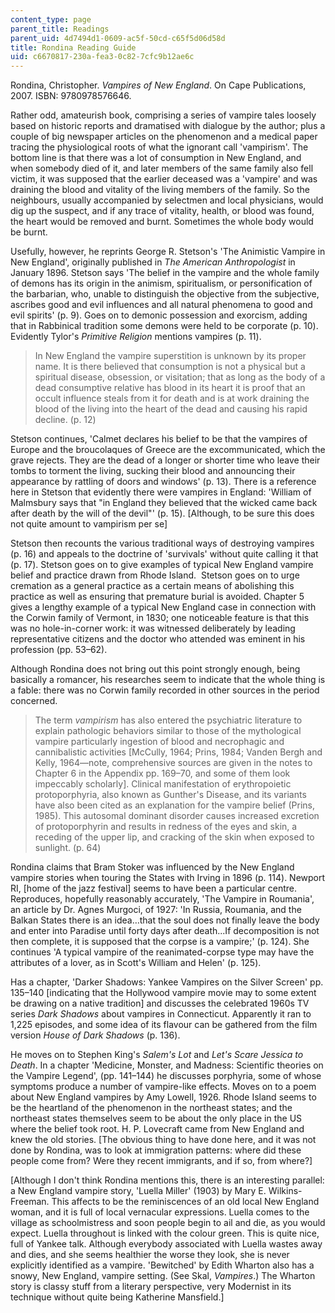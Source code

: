 ```yaml
---
content_type: page
parent_title: Readings
parent_uid: 4d7494d1-0609-ac5f-50cd-c65f5d06d58d
title: Rondina Reading Guide
uid: c6670817-230a-fea3-0c82-7cfc9b12ae6c
---
```


Rondina, Christopher. _Vampires of New England_. On Cape Publications, 2007. ISBN: 9780978576646.

Rather odd, amateurish book, comprising a series of vampire tales loosely based on historic reports and dramatised with dialogue by the author; plus a couple of big newspaper articles on the phenomenon and a medical paper tracing the physiological roots of what the ignorant call 'vampirism'. The bottom line is that there was a lot of consumption in New England, and when somebody died of it, and later members of the same family also fell victim, it was supposed that the earlier deceased was a 'vampire' and was draining the blood and vitality of the living members of the family. So the neighbours, usually accompanied by selectmen and local physicians, would dig up the suspect, and if any trace of vitality, health, or blood was found, the heart would be removed and burnt. Sometimes the whole body would be burnt.

Usefully, however, he reprints George R. Stetson's 'The Animistic Vampire in New England', originally published in _The American Anthropologist_ in January 1896. Stetson says 'The belief in the vampire and the whole family of demons has its origin in the animism, spiritualism, or personification of the barbarian, who, unable to distinguish the objective from the subjective, ascribes good and evil influences and all natural phenomena to good and evil spirits' (p. 9). Goes on to demonic possession and exorcism, adding that in Rabbinical tradition some demons were held to be corporate (p. 10). Evidently Tylor's _Primitive Religion_ mentions vampires (p. 11).

> In New England the vampire superstition is unknown by its proper name. It is there believed that consumption is not a physical but a spiritual disease, obsession, or visitation; that as long as the body of a dead consumptive relative has blood in its heart it is proof that an occult influence steals from it for death and is at work draining the blood of the living into the heart of the dead and causing his rapid decline. (p. 12)

Stetson continues, 'Calmet declares his belief to be that the vampires of Europe and the broucolaques of Greece are the excommunicated, which the grave rejects. They are the dead of a longer or shorter time who leave their tombs to torment the living, sucking their blood and announcing their appearance by rattling of doors and windows' (p. 13). There is a reference here in Stetson that evidently there were vampires in England: 'William of Malmsbury says that "in England they believed that the wicked came back after death by the will of the devil"' (p. 15). \[Although, to be sure this does not quite amount to vampirism per se\]

Stetson then recounts the various traditional ways of destroying vampires (p. 16) and appeals to the doctrine of 'survivals' without quite calling it that (p. 17). Stetson goes on to give examples of typical New England vampire belief and practice drawn from Rhode Island.  Stetson goes on to urge cremation as a general practice as a certain means of abolishing this practice as well as ensuring that premature burial is avoided. Chapter 5 gives a lengthy example of a typical New England case in connection with the Corwin family of Vermont, in 1830; one noticeable feature is that this was no hole-in-corner work: it was witnessed deliberately by leading representative citizens and the doctor who attended was eminent in his profession (pp. 53–62).

Although Rondina does not bring out this point strongly enough, being basically a romancer, his researches seem to indicate that the whole thing is a fable: there was no Corwin family recorded in other sources in the period concerned.

> The term _vampirism_ has also entered the psychiatric literature to explain pathologic behaviors similar to those of the mythological vampire particularly ingestion of blood and necrophagic and cannibalistic activities \[McCully, 1964; Prins, 1984; Vanden Bergh and Kelly, 1964—note, comprehensive sources are given in the notes to Chapter 6 in the Appendix pp. 169–70, and some of them look impeccably scholarly\]. Clinical manifestation of erythropoietic protoporphyria, also known as Gunther's Disease, and its variants have also been cited as an explanation for the vampire belief (Prins, 1985). This autosomal dominant disorder causes increased excretion of protoporphyrin and results in redness of the eyes and skin, a receding of the upper lip, and cracking of the skin when exposed to sunlight. (p. 64)

Rondina claims that Bram Stoker was influenced by the New England vampire stories when touring the States with Irving in 1896 (p. 114). Newport RI, \[home of the jazz festival\] seems to have been a particular centre. Reproduces, hopefully reasonably accurately, 'The Vampire in Roumania', an article by Dr. Agnes Murgoci, of 1927: 'In Russia, Roumania, and the Balkan States there is an idea…that the soul does not finally leave the body and enter into Paradise until forty days after death...If decomposition is not then complete, it is supposed that the corpse is a vampire;' (p. 124). She continues 'A typical vampire of the reanimated-corpse type may have the attributes of a lover, as in Scott's William and Helen' (p. 125).

Has a chapter, 'Darker Shadows: Yankee Vampires on the Silver Screen' pp. 135–140 \[indicating that the Hollywood vampire movie may to some extent be drawing on a native tradition\] and discusses the celebrated 1960s TV series _Dark Shadows_ about vampires in Connecticut. Apparently it ran to 1,225 episodes, and some idea of its flavour can be gathered from the film version _House of Dark Shadows_ (p. 136).

He moves on to Stephen King's _Salem's Lot_ and _Let's Scare Jessica to Death_. In a chapter 'Medicine, Monster, and Madness: Scientific theories on the Vampire Legend', (pp. 141–144) he discusses porphyria, some of whose symptoms produce a number of vampire-like effects. Moves on to a poem about New England vampires by Amy Lowell, 1926. Rhode Island seems to be the heartland of the phenomenon in the northeast states; and the northeast states themselves seem to be about the only place in the US where the belief took root. H. P. Lovecraft came from New England and knew the old stories. \[The obvious thing to have done here, and it was not done by Rondina, was to look at immigration patterns: where did these people come from? Were they recent immigrants, and if so, from where?\]

\[Although I don't think Rondina mentions this, there is an interesting parallel: a New England vampire story, 'Luella Miller' (1903) by Mary E. Wilkins-Freeman. This affects to be the reminiscences of an old local New England woman, and it is full of local vernacular expressions. Luella comes to the village as schoolmistress and soon people begin to ail and die, as you would expect. Luella throughout is linked with the colour green. This is quite nice, full of Yankee talk. Although everybody associated with Luella wastes away and dies, and she seems healthier the worse they look, she is never explicitly identified as a vampire. 'Bewitched' by Edith Wharton also has a snowy, New England, vampire setting. (See Skal, _Vampires_.) The Wharton story is classy stuff from a literary perspective, very Modernist in its technique without quite being Katherine Mansfield.\]